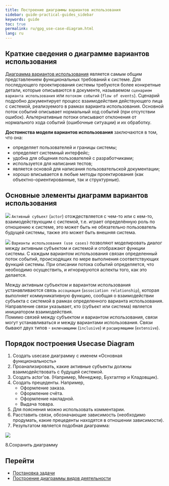 ```yaml
---
title: Построение диаграммы вариантов использования
sidebar: guide-practical-guides_sidebar
keywords: guide
toc: true
permalink: ru/gpg_use-case-diagram.html
lang: ru
---
```


## Краткие сведения о диаграмме вариантов использования

[Диаграмма вариантов использования](fd_use-case-diagram.html) является самым общим представлением функциональных требований к системе. Для последующего проектирования системы требуются более конкретные детали, которые описываются в документе, называемом `сценарием варианта использования` или `потоком событий` (`flow of events`). Сценарий подробно документирует процесс взаимодействия действующего лица с системой, реализуемого в рамках варианта использования. Основной поток событий описывает нормальный ход событий (при отсутствии ошибок). Альтернативные потоки описывают отклонения от нормального хода событий (ошибочные ситуации) и их обработку.

__Достоинства модели вариантов использования__ заключаются в том, что она:

* определяет пользователей и границы системы;
* определяет системный интерфейс;
* удобна для общения пользователей с разработчиками;
* используется для написания тестов;
* является основой для написания пользовательской документации;
* хорошо вписывается в любые методы проектирования (как объектно-ориентированные, так и структурные).

## Основные элементы диаграмм вариантов использования

![](/images/pages/guides/flexberry-designer/actor.png) `Активный субъект` (`actor`) отождествляется с чем-то или с кем-то, взаимодействующим с системой, т.е. играет определённую роль по отношению к системе, это может быть не обязательно пользователь будущей системы, также это может быть внешняя система.

![](/images/pages/guides/flexberry-designer/use-cases.png) `Варианты использования (use cases)` позволяют моделировать диалог между активным субъектом и системой и отображают функции системы. С каждым вариантом использования связан определенный поток событий, происходящих по мере выполнения соответствующих функций системы. При описании потока событий определяется, что необходимо осуществить, и игнорируются аспекты того, как это делается.

Между активным субъектом и вариантом использования устанавливаются связь `ассоциация` (`association relationship`), которая выполняет коммуникативную функцию, сообщая о взаимодействии субъекта с системой в рамках определенного варианта использования. Направление связи указывает, кто (субъект или система) является инициатором взаимодействия.  
Помимо связей между субъектом и вариантом использования, связи могут устанавливаться и между вариантами использования. Связи бывают двух типов - `включающими` (`inclusive`) и `расширяющими` (`extensive`).

## Порядок построения Usecase Diagram

1.	Создать usecase диаграмму с именем «Основная функциональность»
2.	Проанализировать, какие активные субъекты должны взаимодействовать с будущей системой.
3.	Создать actor’ов. (Например, Менеджер, Бухгалтер и Кладовщик).
4.	Создать прецеденты. Например,
    * Оформление заказа.
    * Оформление счёта.
    * Оформление накладной.
    * Выдача товара.
5.	Для пояснения можно использовать комментарии.
6.	Расставить связи, обозначающие зависимость (необходимо продумать, какие прецеденты находятся в отношении зависимости).
7.	Результатом является подобная диаграмма:

![](/images/pages/guides/flexberry-designer/use-case-diagram.png)

8.Сохранить диаграмму

## Перейти

* <i class="fa fa-arrow-left" aria-hidden="true"></i> [Постановка задачи](gpg_formulation-problem.html)
* [Построение диаграммы видов деятельности](gpg_activity-diagram.html) <i class="fa fa-arrow-right" aria-hidden="true"></i>
